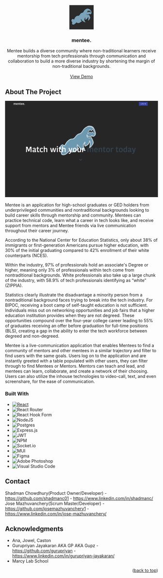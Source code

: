 <!-- Improved compatibility of back to top link: See: https://github.com/othneildrew/Best-README-Template/pull/73 -->
<a name="readme-top"></a>
<!-- PROJECT LOGO -->
<br />
<div align="center">
    <img src="logo.JPEG" alt="Logo" width="80" height="80"> 
  </img>

<h3 align="center">mentee.</h3>

  <p align="center">
    Mentee builds a diverse community where non-traditional learners receive mentorship from tech professionals through communication and collaboration to build a more diverse industry by shortening the margin of non-traditional backgrounds. 
    <br />
    <br />
    <a href="https://youtu.be/d5YbjtlOdD4">View Demo</a>
   
  </p>
</div>

## About The Project

<img src="demo.png"/>

Mentee is an application for high-school graduates or GED holders from underprivileged communities and nontraditional backgrounds looking to build career skills through mentorship and community. Mentees can practice technical code, learn what a career in tech looks like, and receive support from mentors and Mentee friends via live communication throughout their career journey. 

According to the National Center for Education Statistics, only about 38% of immigrants or first-generation Americans pursue higher education, with 30% of the initial graduating compared to 42% enrollment of their white counterparts (NCES). 

Within the industry, 97% of professionals hold an associate's Degree or higher, meaning only 3% of professionals within tech come from nontraditional backgrounds. White professionals also take up a large chunk of the industry, with 58.9% of tech professionals identifying as “white” (ZIPPIA). 

Statistics clearly illustrate the disadvantage a minority person from a nontraditional background faces trying to break into the tech industry. For BIPOC, receiving a boot camp of self-taught education is not sufficient. Individuals miss out on networking opportunities and job fairs that a higher education institution provides when they are not degreed. These opportunities compound over the four-year college career leading to 55% of graduates receiving an offer before graduation for full-time positions (BLS), creating a gap in the ability to enter the tech workforce between degreed and non-degreed. 

Mentee is a live-communication application that enables Mentees to find a community of mentors and other mentees in a similar trajectory and filter to find users with the same goals. Users log on to the application and are instantly greeted with a table populated with other users, they can filter through to find Mentees or Mentors. Mentors can  teach and lead, and mentees can learn, collaborate, and create a network of their choosing. Users can also utilize the inhouse technologies to video-call, text, and even screenshare, for the ease of communication.





### Built With
* [![React][React.js]][React-url]
* ![React Router](https://img.shields.io/badge/React_Router-CA4245?style=for-the-badge&logo=react-router&logoColor=white)
* ![React Hook Form](https://img.shields.io/badge/React%20Hook%20Form-%23EC5990.svg?style=for-the-badge&logo=reacthookform&logoColor=white)
* ![NodeJS](https://img.shields.io/badge/node.js-6DA55F?style=for-the-badge&logo=node.js&logoColor=white)
* ![Postgres](https://img.shields.io/badge/postgres-%23316192.svg?style=for-the-badge&logo=postgresql&logoColor=white)
* ![Express.js](https://img.shields.io/badge/express.js-%23404d59.svg?style=for-the-badge&logo=express&logoColor=%2361DAFB)
* ![JWT](https://img.shields.io/badge/JWT-black?style=for-the-badge&logo=JSON%20web%20tokens)
* ![NPM](https://img.shields.io/badge/NPM-%23000000.svg?style=for-the-badge&logo=npm&logoColor=white)
* ![Socket.io](https://img.shields.io/badge/Socket.io-black?style=for-the-badge&logo=socket.io&badgeColor=010101)
* ![MUI](https://img.shields.io/badge/MUI-%230081CB.svg?style=for-the-badge&logo=mui&logoColor=white)
* ![Figma](https://img.shields.io/badge/figma-%23F24E1E.svg?style=for-the-badge&logo=figma&logoColor=white)
* ![Adobe Photoshop](https://img.shields.io/badge/adobe%20photoshop-%2331A8FF.svg?style=for-the-badge&logo=adobe%20photoshop&logoColor=white)
* ![Visual Studio Code](https://img.shields.io/badge/Visual%20Studio%20Code-0078d7.svg?style=for-the-badge&logo=visual-studio-code&logoColor=white)

<!-- CONTACT -->
## Contact

Shadman Chowdhury(Product Owner/Developer) - https://github.com/shadmanc01 - https://www.linkedin.com/in/shadmanc/
<br />
Jose Mazhuvanchery(Scrum Master/Developer) - https://github.com/josemazhuvanchery1 - https://www.linkedin.com/in/jose-mazhuvanchery/
<br />

<!-- ACKNOWLEDGMENTS -->
## Acknowledgments

* Ana, Jowel, Caston
* Gurupriyan Jayakaran AKA GP AKA Gupz - https://github.com/gurupriyan - https://www.linkedin.com/in/gurupriyan-jayakaran/
* Marcy Lab School

<p align="right">(<a href="#readme-top">back to top</a>)</p>


[React.js]: https://img.shields.io/badge/React-20232A?style=for-the-badge&logo=react&logoColor=61DAFB
[React-url]: https://reactjs.org/
